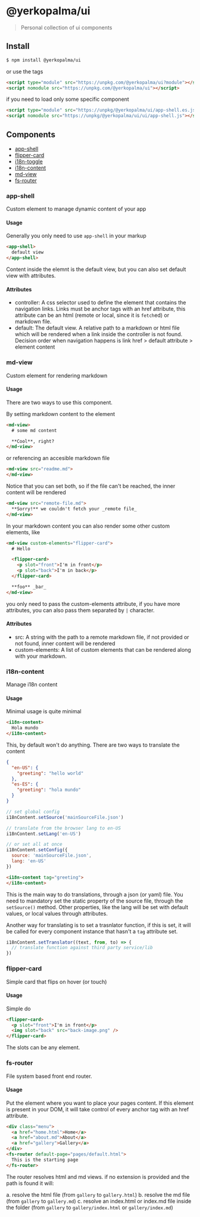 # @yerkopalma/ui

> Personal collection of ui components

## Install

```bash
$ npm install @yerkopalma/ui 
```

or use the tags

```html
<script type="module" src="https://unpkg.com/@yerkopalma/ui?module"></script>
<script nomodule src="https://unpkg.com/@yerkopalma/ui"></script>
```

if you need to load only some specific component

```html
<script type="module" src="https://unpkg/@yerkopalma/ui/app-shell.es.js"></script>
<script nomodule src="https://unpkg/@yerkopalma/ui/ui/app-shell.js"></script>
```

## Components

- [app-shell](#app-shell)
- [flipper-card](#flipper-card)
- [i18n-toggle](#i18n-toggle)
- [i18n-content](#i18n-content)
- [md-view](#md-view)
- [fs-router](#fs-router)

### app-shell

Custom element to manage dynamic content of your app

#### Usage

Generally you only need to use `app-shell` in your markup

```html
<app-shell>
  default view
</app-shell>
```

Content inside the elemnt is the default view, but you can also 
set default view with attributes.

#### Attributes

- controller: A css selector used to define the element that 
contains the navigation links. Links must be anchor tags with an href 
attribute, this attribute can be an html (remote or local, since it 
is `fetch`ed) or markdown file.
- default: The default view. A relative path to a markdown or 
html file which will be rendered when a link inside the 
controller is not found. Decision order when navigation happens is
link href > default attribute > element content

### md-view

Custom element for rendering markdown

#### Usage

There are two ways to use this component.

By setting markdown content to the element

```html
<md-view>
  # some md content

  **Cool**, right?
</md-view>
```

or referencing an accesible markdown file

```html
<md-view src="readme.md">
</md-view>
```

Notice that you can set both, so if the file can't be reached, the 
inner content will be rendered

```html
<md-view src="remote-file.md">
  **Sorry!** we couldn't fetch your _remote file_
</md-view>
```

In your markdown content you can also render some other custom elements, like

```html
<md-view custom-elements="flipper-card">
  # Hello

  <flipper-card>
    <p slot="front">I'm in front</p>
    <p slot="back">I'm in back</p>
  </flipper-card>

  **foo** _bar_
</md-view>
```

you only need to pass the custom-elements attribute, if you have more attributes, 
you can also pass them separated by `|` character.

#### Attributes

- src: A string with the path to a remote markdown file, if not provided or
not found, inner content will be rendered
- custom-elements: A list of custom elements that can be rendered along with your markdown.

### i18n-content

Manage i18n content

#### Usage

Minimal usage is quite minimal

```html
<i18n-content>
  Hola mundo
</i18n-content>
```

This, by default won't do anything. There are two ways to translate the content

```json
{
  "en-US": {
    "greeting": "hello world"
  },
  "es-ES": {
    "greeting": "hola mundo"
  }
}
```

```js
// set global config
i18nContent.setSource('mainSourceFile.json')

// translate from the browser lang to en-US
i18nContent.setLang('en-US')

// or set all at once
i18nContent.setConfig({
  source: 'mainSourceFile.json',
  lang: 'en-US'
})
```

```html
<i18n-content tag="greeting">
</i18n-content>
```

This is the main way to do translations, through a json (or yaml) file. 
You need to mandatory set the static property of the source file, through 
the `setSource()` method. Other properties, like the lang will be set with 
default values, or local values through attributes.

Another way for translating is to set a trasnlator function, if this is 
set, it will be called for every component instance that hasn't a `tag` 
attribute set.

```js
i18nContent.setTranslator((text, from, to) => {
  // translate function against third party service/lib
})
```

### flipper-card

Simple card that flips on hover (or touch)

#### Usage

Simple do

```html
<flipper-card>
  <p slot="front">I'm in front</p>
  <img slot="back" src="back-image.png" />
</flipper-card>
```

The slots can be any element.

### fs-router

File system based front end router.

#### Usage

Put the element where you want to place your pages content. If this element is 
present in your DOM, it will take control of every anchor tag with an href 
attribute.

```html
<div class="menu">
  <a href="home.html">Home</a>
  <a href="about.md">About</a>
  <a href="gallery">Gallery</a>
</div>
<fs-router default-page="pages/default.html">
  This is the starting page
</fs-router>
```

The router resolves html and md views. if no extension is provided and the path 
is found it will:

a. resolve the html file (from `gallery` to `gallery.html`)
b. resolve the md file (from `gallery` to `gallery.md`)
c. resolve an index.html or index.md file inside the folder (from `gallery` to 
`gallery/index.html` or `gallery/index.md`)